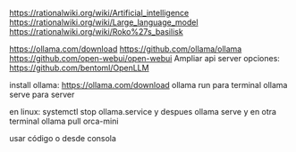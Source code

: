 https://rationalwiki.org/wiki/Artificial_intelligence
https://rationalwiki.org/wiki/Large_language_model
https://rationalwiki.org/wiki/Roko%27s_basilisk

https://ollama.com/download
https://github.com/ollama/ollama
https://github.com/open-webui/open-webui
Ampliar api server opciones: https://github.com/bentoml/OpenLLM

install ollama:
https://ollama.com/download
ollama run para terminal
ollama serve para server

en linux: systemctl stop ollama.service
y despues
ollama serve
y en otra terminal
ollama pull orca-mini

usar código o desde consola
